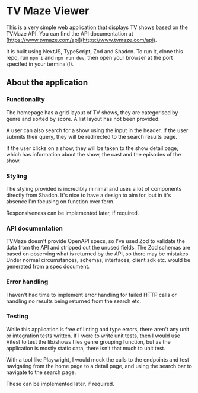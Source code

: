 # TV Maze Viewer

This is a very simple web application that displays TV shows based on the TVMaze API. You can find the API documentation at [https://www.tvmaze.com/api](https://www.tvmaze.com/api).

It is built using NextJS, TypeScript, Zod and Shadcn. To run it, clone this repo, run `npm i` and `npm run dev`, then open your browser at the port specifed in your terminal(!).

## About the application

### Functionality

The homepage has a grid layout of TV shows, they are categorised by genre and sorted by score. A list layout has not been provided.

A user can also search for a show using the input in the header. If the user submits their query, they will be redirected to the search results page.

If the user clicks on a show, they will be taken to the show detail page, which has information about the show, the cast and the episodes of the show.

### Styling

The styling provided is incredibly minimal and uses a lot of components directly from Shadcn. It's nice to have a design to aim for, but in it's absence I'm focusing on function over form.

Responsiveness can be implemented later, if required.

### API documentation

TVMaze doesn't provide OpenAPI specs, so I've used Zod to validate the data from the API and stripped out the unused fields. The Zod schemas are based on observing what is returned by the API, so there may be mistakes. Under normal circumstances, schemas, interfaces, client sdk etc. would be generated from a spec document.

### Error handling

I haven't had time to implement error handling for failed HTTP calls or handling no results being returned from the search etc.

### Testing

While this application is free of linting and type errors, there aren't any unit or integration tests written. If I were to write unit tests, then I would use Vitest to test the lib/shows files genre grouping function, but as the application is mostly static data, there isn't that much to unit test.

With a tool like Playwright, I would mock the calls to the endpoints and test navigating from the home page to a detail page, and using the search bar to navigate to the search page.

These can be implemented later, if required.
